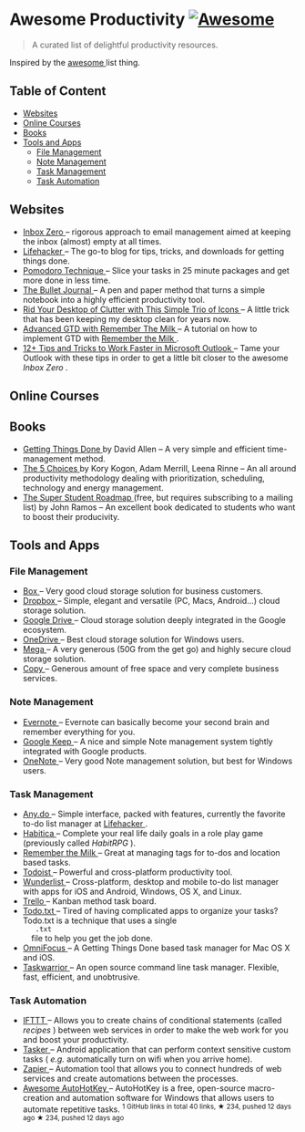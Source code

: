 <h1>
 Awesome Productivity
 <a href="https://github.com/sindresorhus/awesome">
  <img alt="Awesome" src="https://cdn.rawgit.com/sindresorhus/awesome/d7305f38d29fed78fa85652e3a63e154dd8e8829/media/badge.svg"/>
 </a>
</h1>
<blockquote>
 <p>
  A curated list of delightful productivity resources.
 </p>
</blockquote>
<p>
 Inspired by the
 <a href="https://github.com/sindresorhus/awesome">
  awesome
 </a>
 list thing.
</p>
<h2>
 Table of Content
</h2>
<ul>
 <li>
  <a href="#websites">
   Websites
  </a>
 </li>
 <li>
  <a href="#online-courses">
   Online Courses
  </a>
 </li>
 <li>
  <a href="#books">
   Books
  </a>
 </li>
 <li>
  <a href="#tools-and-apps">
   Tools and Apps
  </a>
  <ul>
   <li>
    <a href="#file-management">
     File Management
    </a>
   </li>
   <li>
    <a href="#note-management">
     Note Management
    </a>
   </li>
   <li>
    <a href="#task-management">
     Task Management
    </a>
   </li>
   <li>
    <a href="#task-automation">
     Task Automation
    </a>
   </li>
  </ul>
 </li>
</ul>
<h2>
 Websites
</h2>
<ul>
 <li>
  <a href="http://www.43folders.com/izero">
   Inbox Zero
  </a>
  – rigorous approach to email management aimed at keeping the inbox (almost) empty at all times.
 </li>
 <li>
  <a href="http://lifehacker.com/">
   Lifehacker
  </a>
  – The go-to blog for tips, tricks, and downloads for getting things done.
 </li>
 <li>
  <a href="http://pomodorotechnique.com/">
   Pomodoro Technique
  </a>
  – Slice your tasks in 25 minute packages and get more done in less time.
 </li>
 <li>
  <a href="http://bulletjournal.com/">
   The Bullet Journal
  </a>
  – A pen and paper method that turns a simple notebook into a highly efficient productivity tool.
 </li>
 <li>
  <a href="http://lifehacker.com/5901487/rid-your-desktop-of-clutter-with-this-simple-trio-of-icons">
   Rid Your Desktop of Clutter with This Simple Trio of Icons
  </a>
  – A little trick that has been keeping my desktop clean for years now.
 </li>
 <li>
  <a href="http://blog.rememberthemilk.com/post/116665489183/guest-post-advanced-gtd-with-remember-the-milk">
   Advanced GTD with Remember The Milk
  </a>
  – A tutorial on how to implement GTD with
  <a href="https://www.rememberthemilk.com">
   Remember the Milk
  </a>
  .
 </li>
 <li>
  <a href="http://lifehacker.com/12-tips-and-tricks-to-work-faster-in-microsoft-outlook-1540483009">
   12+ Tips and Tricks to Work Faster in Microsoft Outlook
  </a>
  – Tame your Outlook with these tips in order to get a little bit closer to the awesome
  <em>
   Inbox Zero
  </em>
  .
 </li>
</ul>
<h2>
 Online Courses
</h2>
<h2>
 Books
</h2>
<ul>
 <li>
  <a href="https://gettingthingsdone.com/store/product.php?productid=17035&cat=3&page">
   Getting Things Done
  </a>
  by David Allen – A very simple and efficient time-management method.
 </li>
 <li>
  <a href="http://books.simonandschuster.ca/The-5-Choices/Kory-Kogon/9781476711713">
   The 5 Choices
  </a>
  by Kory Kogon, Adam Merrill, Leena Rinne – An all around productivity methodology dealing with prioritization, scheduling, technology and energy management.
 </li>
 <li>
  <a href="http://thestudentpower.com/subscribe/">
   The Super Student Roadmap
  </a>
  (free, but requires subscribing to a mailing list) by John Ramos – An excellent book dedicated to students who want to boost their producivity.
 </li>
</ul>
<h2>
 Tools and Apps
</h2>
<h3>
 File Management
</h3>
<ul>
 <li>
  <a href="https://www.box.com">
   Box
  </a>
  – Very good cloud storage solution for business customers.
 </li>
 <li>
  <a href="https://www.dropbox.com">
   Dropbox
  </a>
  – Simple, elegant and versatile (PC, Macs, Android...) cloud storage solution.
 </li>
 <li>
  <a href="https://www.google.ca/drive/">
   Google Drive
  </a>
  – Cloud storage solution deeply integrated in the Google ecosystem.
 </li>
 <li>
  <a href="https://onedrive.live.com">
   OneDrive
  </a>
  – Best cloud storage solution for Windows users.
 </li>
 <li>
  <a href="https://mega.nz/">
   Mega
  </a>
  – A very generous (50G from the get go) and highly secure cloud storage solution.
 </li>
 <li>
  <a href="https://www.copy.com">
   Copy
  </a>
  – Generous amount of free space and very complete business services.
 </li>
</ul>
<h3>
 Note Management
</h3>
<ul>
 <li>
  <a href="https://evernote.com/">
   Evernote
  </a>
  – Evernote can basically become your second brain and remember everything for you.
 </li>
 <li>
  <a href="http://www.google.com/keep/">
   Google Keep
  </a>
  – A nice and simple Note management system tightly integrated with Google products.
 </li>
 <li>
  <a href="https://www.onenote.com/">
   OneNote
  </a>
  – Very good Note management solution, but best for Windows users.
 </li>
</ul>
<h3>
 Task Management
</h3>
<ul>
 <li>
  <a href="http://www.any.do/">
   Any.do
  </a>
  – Simple interface, packed with features, currently the favorite to-do list manager at
  <a href="http://lifehacker.com/5924093/five-best-to-do-list-managers">
   Lifehacker
  </a>
  .
 </li>
 <li>
  <a href="https://habitica.com">
   Habitica
  </a>
  – Complete your real life daily goals in a role play game (previously called
  <em>
   HabitRPG
  </em>
  ).
 </li>
 <li>
  <a href="https://www.rememberthemilk.com">
   Remember the Milk
  </a>
  – Great at managing tags for to-dos and location based tasks.
 </li>
 <li>
  <a href="https://todoist.com/">
   Todoist
  </a>
  – Powerful and cross-platform productivity tool.
 </li>
 <li>
  <a href="https://www.wunderlist.com/">
   Wunderlist
  </a>
  – Cross-platform, desktop and mobile to-do list manager with apps for iOS and Android, Windows, OS X, and Linux.
 </li>
 <li>
  <a href="https://trello.com">
   Trello
  </a>
  – Kanban method task board.
 </li>
 <li>
  <a href="http://todotxt.com/">
   Todo.txt
  </a>
  – Tired of having complicated apps to organize your tasks? Todo.txt is a technique that uses a single
  <code>
   .txt
  </code>
  file to help you get the job done.
 </li>
 <li>
  <a href="https://www.omnigroup.com/omnifocus">
   OmniFocus
  </a>
  – A Getting Things Done based task manager for Mac OS X and iOS.
 </li>
 <li>
  <a href="http://taskwarrior.org/">
   Taskwarrior
  </a>
  – An open source command line task manager. Flexible, fast, efficient, and unobtrusive.
 </li>
</ul>
<h3>
 Task Automation
</h3>
<ul>
 <li>
  <a href="https://ifttt.com">
   IFTTT
  </a>
  – Allows you to create chains of conditional statements (called
  <em>
   recipes
  </em>
  ) between web services in order to make the web work for you and boost your productivity.
 </li>
 <li>
  <a href="http://tasker.dinglisch.net/">
   Tasker
  </a>
  – Android application that can perform context sensitive custom tasks (
  <em>
   e.g.
  </em>
  automatically turn on wifi when you arrive home).
 </li>
 <li>
  <a href="https://zapier.com/">
   Zapier
  </a>
  – Automation tool that allows you to connect hundreds of web services and create automations between the processes.
 </li>
 <li>
  <a href="https://github.com/ahkscript/awesome-AutoHotkey">
   Awesome AutoHotKey
  </a>
  – AutoHotKey is a free, open-source macro-creation and automation software for Windows that allows users to automate repetitive tasks.
  <sup>
   1 GitHub links in total 40 links, ★ 234, pushed 12 days ago
  </sup>
  <sup>
   &#9733 234, pushed 12 days ago
  </sup>
 </li>
</ul>
